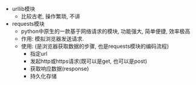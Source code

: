 - urllib模块
    - 比较古老, 操作繁琐, 不讲
- requests模块
    - python中原生的一款基于网络请求的模块, 功能强大, 简单便捷, 效率极高
    - 作用: 模拟浏览器发送请求.
    - 使用: (是浏览器获取数据的步骤, 也是requests模块的编码流程)
        - 指定url
        - 发起http或https请求(既可以是get, 也可以是post)
        - 获取响应数据(response)
        - 持久化存储